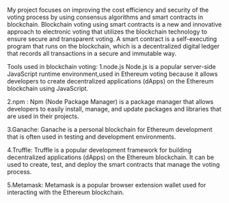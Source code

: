 My project focuses on improving the cost efficiency and security of the voting process by using consensus algorithms and smart contracts in blockchain.
Blockchain voting using smart contracts is a new and innovative approach to electronic voting that utilizes the blockchain technology to ensure secure and transparent voting. A smart contract is a self-executing program that runs on the blockchain, which is a decentralized digital ledger that records all transactions in a secure and immutable way.




Tools used in blockchain voting:
1.node.js
Node.js is a popular server-side JavaScript runtime environment,used in Ethereum voting because it allows developers to create decentralized applications (dApps) on the Ethereum blockchain using JavaScript.


2.npm :
Npm (Node Package Manager) is a package manager that allows developers to easily install, manage, and update packages and libraries that are used in their projects.


3.Ganache:
Ganache is a personal blockchain for Ethereum development that is often used in testing and development environments.


4.Truffle:
Truffle is a popular development framework for building decentralized applications (dApps) on the Ethereum blockchain. It can be used to create, test, and deploy the smart contracts that manage the voting process.  


5.Metamask:
Metamask is a popular browser extension wallet used for interacting with the Ethereum blockchain.


   

